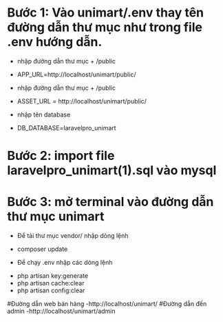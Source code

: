 # Bước 1: Vào unimart/.env thay tên đường dẫn thư mục như trong file .env hướng dẫn.
- nhập đường dẫn thư mục + /public
+ APP_URL=http://localhost/unimart/public/
  
- nhập đường dẫn thư mục + /public
+ ASSET_URL = http://localhost/unimart/public/
  
- nhập tên database
+ DB_DATABASE=laravelpro_unimart

# Bước 2: import file laravelpro_unimart(1).sql vào mysql

# Bước 3: mở terminal vào đường dẫn thư mục unimart
- Để tải thư mục vendor/ nhập dòng lệnh
+ composer update
- Để chạy .env nhập các dòng lệnh
+ php artisan key:generate
+ php artisan cache:clear 
+ php artisan config:clear

#Đường dẫn web bán hàng
-http://localhost/unimart/
#Đường dẫn đến admin
-http://localhost/unimart/admin
